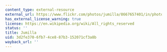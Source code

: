 ```yaml
---
content_type: external-resource
external_url: https://www.flickr.com/photos/jumilla/8667657401/in/photolist-ecW1yZ-LjRq4D-bum9cC-2cjreGd-2Q18t-2Q1a3-2Q19x-2aDQGTQ-2Q19n-2Q1bV-2Q124-2Q1bF-2Q12r-2Q117-2aDQHis-2Q1aE-2Q1ak-2Q184-2Q1b8-2Q11T-2Q18c-2PZZR-2Q17L-2hFHSpN-2Q11z-e3QTox-2hRyHwD-2cjrfBQ-2koX42m-PP6oUA-2dw2wFE-RhyX43-5bi1oJ-nMHfuB-5ohiD7-a2iRfq-52u3Mc-aaFAqw-cAhp6W-5bprAc-RhyWif-ugK9GU-bP8NGe-NgrEFs-NWTUfu-4cfQd3-a1ryeN-eyRxzR-a1ryRG-51TFt8
has_external_license_warning: true
license: https://en.wikipedia.org/wiki/All_rights_reserved
status: ''
title: Jumilla
uid: 3d2fe370-6fb7-4ce8-87b3-152071cf3a8b
wayback_url: ''
---
```

